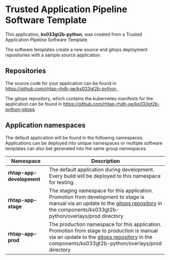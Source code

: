 # Trusted Application Pipeline Software Template

This application, **ks033gt2b-python**, was created from a Trusted Application Pipeline Software Template.

The software templates create a new source and gitops deployment repositories with a sample source application. 

## Repositories

The source code for your application can be found in [https://github.com/rhtap-rhdh-qe/ks033gt2b-python ](https://github.com/rhtap-rhdh-qe/ks033gt2b-python ).
 
The gitops repository, which contains the kubernetes manifests for the application can be found in 
[https://github.com/rhtap-rhdh-qe/ks033gt2b-python-gitops ](https://github.com/rhtap-rhdh-qe/ks033gt2b-python-gitops ) 

## Application namespaces 

The default application will be found in the following namespaces. Applications can be deployed into unique namespaces or multiple software templates can also bet generated into the same group namespaces.  

|  Namespace   |  Description   |  
| -------- | -------- |   
| **rhtap-app-development** | The default application during development. Every build will be deployed to this namespace for testing. | 
| **rhtap-app-stage** | The staging namespace for this application. Promotion from development to stage is manual via an update to the [gitops repository](https://github.com/rhtap-rhdh-qe/ks033gt2b-python-gitops ) in the components/ks033gt2b-python/overlays/prod directory |  
| **rhtap-app-prod** | The production namespace for this application. Promotion from stage to production is manual via an update to the [gitops repository](https://github.com/rhtap-rhdh-qe/ks033gt2b-python-gitops ) in the components/ks033gt2b-python/overlays/prod directory | 